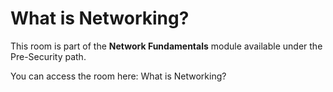 # What is Networking?

This room is part of the **Network Fundamentals** module available under the Pre-Security path.

You can access the room here: What is Networking?

